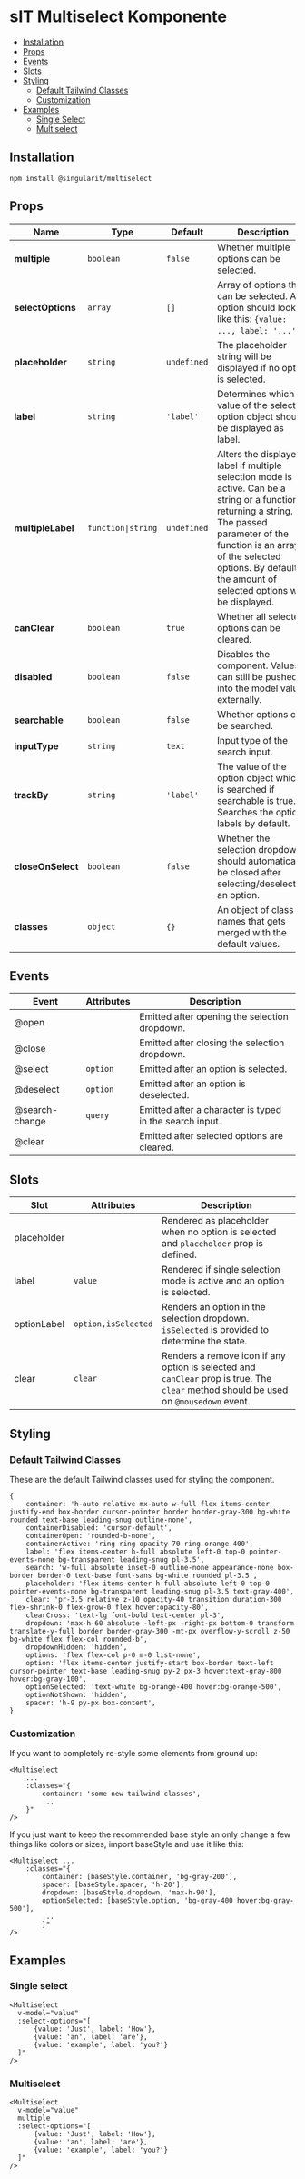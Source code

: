 # sIT Multiselect Komponente

- [Installation](#installation)
- [Props](#props)
- [Events](#events)
- [Slots](#slots)
- [Styling](#styling)
  - [Default Tailwind Classes](#default-tailwind-classes)
  - [Customization](#customization)
- [Examples](#examples)
  - [Single Select](#single-select)
  - [Multiselect](#multiselect)

## Installation

`npm install @singularit/multiselect`


## Props

| Name              | Type                              | Default     | Description                                                                                                                                                                                                                                               |
|-------------------|-----------------------------------|-------------|-----------------------------------------------------------------------------------------------------------------------------------------------------------------------------------------------------------------------------------------------------------|
| **multiple**      | `boolean`                         | `false`     | Whether multiple options can be selected.                                                                                                                                                                                                                 |
| **selectOptions** | `array`                           | `[]`        | Array of options that can be selected. An option should look like this: `{value: ..., label: '...'}`.                                                                                                                                                     |
| **placeholder**   | `string`                          | `undefined` | The placeholder string will be displayed if no option is selected.                                                                                                                                                                                        |
| **label**         | `string`                          | `'label'`   | Determines which value of the selected option object should be displayed as label.                                                                                                                                                                        |
| **multipleLabel** | <code>function&#124;string</code> | `undefined` | Alters the displayed label if multiple selection mode is active. Can be a string or a function returning a string. The passed parameter of the function is an array of the selected options. By default the amount of selected options will be displayed. |
| **canClear**      | `boolean`                         | `true`      | Whether all selected options can be cleared.                                                                                                                                                                                                              |
| **disabled**      | `boolean`                         | `false`     | Disables the component. Values can still be pushed into the model value externally.                                                                                                                                                                       |
| **searchable**    | `boolean`                         | `false`     | Whether options can be searched.                                                                                                                                                                                                                          |
| **inputType**     | `string`                          | `text`      | Input type of the search input.                                                                                                                                                                                                                           |
| **trackBy**       | `string`                          | `'label'`   | The value of the option object which is searched if searchable is true. Searches the options labels by default.                                                                                                                                           |
| **closeOnSelect** | `boolean`                         | `false`     | Whether the selection dropdown should automatically be closed after selecting/deselection an option.                                                                                                                                                      |
| **classes**       | `object`                          | `{}`        | An object of class names that gets merged with the default values.                                                                                                                                                                                        |

## Events

| Event          | Attributes | Description                                             |
|----------------|------------|---------------------------------------------------------|
| @open          |            | Emitted after opening the selection dropdown.           |
| @close         |            | Emitted after closing the selection dropdown.           |
| @select        | `option`   | Emitted after an option is selected.                    |
| @deselect      | `option`   | Emitted after an option is deselected.                  |
| @search-change | `query`    | Emitted after a character is typed in the search input. |
| @clear         |            | Emitted after selected options are cleared.             |

## Slots

| Slot        | Attributes          | Description                                                                                                                           |
|-------------|---------------------|---------------------------------------------------------------------------------------------------------------------------------------|
| placeholder |                     | Rendered as placeholder when no option is selected and `placeholder` prop is defined.                                                 |
| label       | `value`             | Rendered if single selection mode is active and an option is selected.                                                                |
| optionLabel | `option,isSelected` | Renders an option in the selection dropdown. `isSelected` is provided to determine the state.                                         |
| clear       | `clear`             | Renders a remove icon if any option is selected and `canClear` prop is true. The `clear` method should be used on `@mousedown` event. |

## Styling

### Default Tailwind Classes

These are the default Tailwind classes used for styling the component.

```
{
    container: 'h-auto relative mx-auto w-full flex items-center justify-end box-border cursor-pointer border border-gray-300 bg-white rounded text-base leading-snug outline-none',
    containerDisabled: 'cursor-default',
    containerOpen: 'rounded-b-none',
    containerActive: 'ring ring-opacity-70 ring-orange-400',
    label: 'flex items-center h-full absolute left-0 top-0 pointer-events-none bg-transparent leading-snug pl-3.5',
    search: 'w-full absolute inset-0 outline-none appearance-none box-border border-0 text-base font-sans bg-white rounded pl-3.5',
    placeholder: 'flex items-center h-full absolute left-0 top-0 pointer-events-none bg-transparent leading-snug pl-3.5 text-gray-400',
    clear: 'pr-3.5 relative z-10 opacity-40 transition duration-300 flex-shrink-0 flex-grow-0 flex hover:opacity-80',
    clearCross: 'text-lg font-bold text-center pl-3',
    dropdown: 'max-h-60 absolute -left-px -right-px bottom-0 transform translate-y-full border border-gray-300 -mt-px overflow-y-scroll z-50 bg-white flex flex-col rounded-b',
    dropdownHidden: 'hidden',
    options: 'flex flex-col p-0 m-0 list-none',
    option: 'flex items-center justify-start box-border text-left cursor-pointer text-base leading-snug py-2 px-3 hover:text-gray-800 hover:bg-gray-100',
    optionSelected: 'text-white bg-orange-400 hover:bg-orange-500',
    optionNotShown: 'hidden',
    spacer: 'h-9 py-px box-content',
}
```

### Customization

If you want to completely re-style some elements from ground up:

```vue
<Multiselect
    ...
    :classes="{
        container: 'some new tailwind classes',
        ...
    }"
/> 
```


If you just want to keep the recommended base style an only change a few things like colors or sizes, import baseStyle and use it like this:

```vue
<Multiselect ... 
    :classes="{
        container: [baseStyle.container, 'bg-gray-200'],
        spacer: [baseStyle.spacer, 'h-20'],
        dropdown: [baseStyle.dropdown, 'max-h-90'],
        optionSelected: [baseStyle.option, 'bg-gray-400 hover:bg-gray-500'],
        ... 
        }"
/>
```

## Examples

### Single select

```vue
<Multiselect
  v-model="value"
  :select-options="[
      {value: 'Just', label: 'How'},
      {value: 'an', label: 'are'},
      {value: 'example', label: 'you?'}
  ]"
/>
```

### Multiselect

```vue
<Multiselect
  v-model="value"
  multiple
  :select-options="[
      {value: 'Just', label: 'How'},
      {value: 'an', label: 'are'},
      {value: 'example', label: 'you?'}
  ]"
/>
```